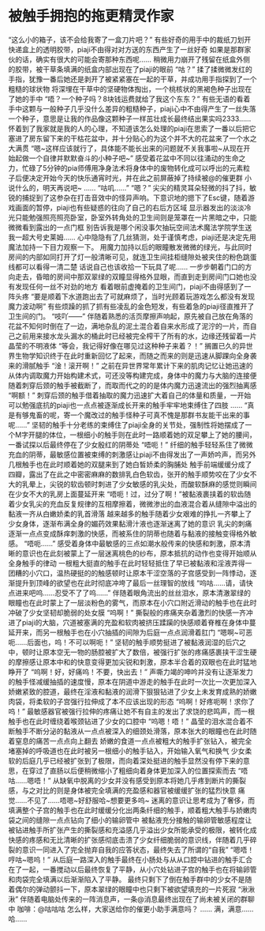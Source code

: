 # 被触手拥抱的拖更精灵作家

“这么小的箱子，该不会给我寄了一盒刀片吧？”
有些好奇的用手中的裁纸刀划开快递盒上的透明胶带，piaji不由得对对方送的东西产生了一丝好奇
如果是那群家伙的话，确实有很大的可能会寄那种东西呢……
稍微用力崩开了残留在纸盒外侧的胶带，被干草条填满的纸盒内部出现在了piaji的眼前
“咕？”
揉了揉微微发红的手指，犹豫一番后她还是剥开了被紧紧塞在一起的干草，并成功用手指探到了一个粗糙的球状物
将深埋在干草中的坚硬物体掏出，一个桃核状的黑褐色种子出现在了她的手中
“唔？一个种子吗？8块钱运费就给了我这个东东？”
有些无语的看着手中这颗与一般种子几乎没什么差异的粗糙种子，piaji心中不由得产生了一丝失落
一个种子，意思是让我的作品像这颗种子一样茁壮成长最终结出果实吗2333……
怀着到了我家就是我的人的心理，不知道该怎么处理的piaji在思索了一番以后把它塞进了房东留下来的干枯花盆中，并十分贴心的为这个并不大的花盆来了一个水之大满贯
“嗯~这样应该就行了，具体能不能长出来的问题就不关我事啦~从现在开始起做一个自律并默默奋斗的小种子吧~”
感受着花盆中不同以往涌动的生命之力，忙碌了5分钟的pia师傅用净身法术将身体中的废物转化成可以呼出的元素粒子后便决定开始今天的快乐通宵时光，并在此之前屏蔽掉了持续被@的催更群
小说什么的，明天再说吧~
……
“咕叽……”
“嗯？”
尖尖的精灵耳朵轻微的抖了抖，敏锐的捕捉到了这参杂在打击音效中的怪异声响。下意识地的摁下了Esc键，随着游戏画面的暂停，piaji也有些疑惑的往向了自己的右后方区域
显示器发出的淡淡冷光只能勉强照亮照亮卧室，卧室外转角处的卫生间则是笼罩在一片黑暗之中，只能微微看到露出的一点门框
别告诉我是哪个闲没事欠抽玩空间法术魔法学院学生送我一超大号史莱姆……
心中隐隐有了几丝猜测，处于谨慎考虑，piaji还是决定先用魔法加持一下目力观察一下。
用魔力加持以后的眼瞳散发微微的绿光，与此同时房间的内部如同打开了灯一般清晰可见，就连卫生间挂柜缝隙处被夹住的粉色跳蛋线都可以看得一清二楚
话说自己也该收拾一下玩具了呢……
一步步朝着门口的方向走去，昏暗的房间中那双翠绿的双瞳显得格外显眼，而直到走到房间门口她也没有发现任何一丝不对劲的地方
看着眼前虚掩着的卫生间门，piaji不由得感到了一阵头疼
“要是顺着下水道跑出去了可就麻烦了，当时光顾着玩游戏怎么都没有发现魔力波动啊”
有些烦躁的抓了抓有些凌乱的金色短发，有些着急的piaji径直推开了卫生间的门。
“吱吖——”
伴随着熟悉的活页摩擦声响起，原先被自己放在角落的花盆不知何时倒在了一边，满地杂乱的泥土混合着自来水形成了泥泞的一片，而自己之前用来接水龙头漏水的桶此时已经被完全榨干了所有的水，边缘还残留着一片晶莹的不明液体
“等会，我记得好像在哪见过这种种子来着？！”
搁置已久的异世界生物学知识终于在此时重新回忆了起来，而随之而来的则是迅速从脚踝向全身袭来的滑腻触手
“淦！滚开啊！”
之前在异世界常年累计下来的肌肉记忆让她迅速的从体内调取魔力开始构建术式，可还没等构建完成，身体中的魔力与大脑的连接便随着刺穿后颈的触手被截断了，而取而代之的的是体内魔力迅速流出的强烈抽离感
“啊额！”
刺穿后颈的触手借着抽取的魔力迅速扩大着自己的体量和质量，一开始可以勉强底抗的piaji也一点点被逐渐成长开来的触手牢牢地束缚住了四肢
……
“真是有够鬼畜的呢，寄一个魔改过的触手怪种子可真不愧是那群书友能干出来的事呢……”
坚韧的触手十分老练的束缚住了piaji全身的关节处，强制性将她摆成了一个M字开腿的体位，一根细小的触手则在此时一路顺着她的双足攀上了她的腰间，一番试探以后最终停在了少女殷红的阴蒂处
“唔呃！”
纤细的触手轻轻系住了微微充血的阴蒂，最敏感位置被束缚的刺激感让piaji不由得发出了一声娇吟声，而另外几根触手也在此时顺着她的双腿来到了她白皙娇柔的胸脯处
触手前端缓缓分成了四瓣，露出了在此之中密密麻麻的数排乳白色软齿，张开的触手顺势咬在了少女不大的乳晕上，尖锐的软齿顿时刺进了少女敏感的乳尖处，而酸软酥麻的感觉则瞬间在少女不大的乳房上面蔓延开来
“唔呃！过，过分了啊！”被黏液裹挟着的软齿随着少女乳尖的充血反复规律的互相摩擦着，微微渗出的血液混合着从缝隙中溢出的黏液一齐从白嫩娇柔的乳首滑落
越来越多的触手随着少女艰难的挣扎一齐攀上了少女身体，逐渐布满全身的媚药效果黏滑汁液也逐渐迷离了她的意识
乳尖的刺痛逐渐一点点变成酥痒刺激的快感，而被系住的阴蒂也随着与黏液的接触变得格外敏感。
“唔呃……”
感受着身体中最敏感的三点如潮水般传来的快感和刺激，原本清晰的意识也在此刻被蒙上了一层迷离桃色的纱布，原本抵抗的动作也变得开始顺从全身触手的律动
一根粗大挺直的触手在此时轻轻抵住了早已被黏液和淫液弄得一团糟的小穴口，温热硬挺的的触感顿时让原本干涩空落的子宫感受到一阵悸动，逐渐提升到顶峰的欲望也在此时彻底冲垮了最后一丝理智的放线
“呜咕……请，请快点进来吧呜……忍受不了了呜……”
伴随着眼角流出的丝丝泪水，原本清澈翠绿的眼瞳也在此时蒙上了一层淡粉色的雾气，而原本在小穴口附近滑动的触手也在此时冲破了少女坚韧却脆弱的处女膜
“呜啊！”
撕裂般的疼痛夹杂着激烈的快感一齐冲进了piaji的大脑，穴道被塞满的充盈和软肉被挤压蹂躏的快感顺着脊椎在身体中蔓延开来，而另一根触手也在小穴抽插的间隙为后庭一点点润滑着肛门
“嗯啊~可恶呃……后面也，呜！不可以啊呃！”
坚韧的触手顺势挺进了被黏液润湿的后穴之中，顿时让原本空无一物的肠腔被扩大了数倍，被强行扩张的疼痛感裹挟干涩生硬的摩擦感让原本中和的快意变得更加尖锐和刺激，原本半合着的双眼也在此时猛地睁开了
“呜啊！好，好痛呜！不要，快出去！”
声嘶力竭的呻吟并没有让逐渐发力的触手怪减缓抽插的速度慢，原本在阴道中游走的触手在此时一次比一次更加深入娇嫩紧致的腔道，最终在淫液和黏液的润滑下狠狠钻进了少女上未发育成熟的娇嫩肉袋，将柔软的子宫强行拉伸成了本不应该出现的形态
“呜啊！好疼呃啊！求你了呜！”
最敏感器官被强行拉伸的疼痛让她不有自主的发出了求饶的悲鸣声，而一根触手也在此时缠绕着喉颈钻进了少女的口腔中
“呜嗯！唔！”
晶莹的泪水混合着不断触手不断分泌的黏液从一点点被深入的细颈处滑落，原本张大的眼瞳也在此时随着窒息的痛苦一点点向上翻去
娇嫩的食道一点点被粗大的触手扩张钻入，被完全堵塞掉的呼吸道也在此时被另一根细小的触手钻入，开始输入氧气和换气
少女柔软的后庭几乎已经被扩张到了极限，而向着深处挺进的触手显然没有停下来的意思，在穿过了直肠以后便稍微缩小了粗细向着身体更加深入的位置探索而去
“唔咕……嗯唔！”
从缺氧中脱离的少女并没有感受到原本将她几乎疼到断片的撕裂感，与之对比的则是身体被完全填满的充盈感和器官被缓缓扩张的猛烈快意
痛觉……不见了……唔嗯~好舒服哈~想要更多呜~
迷离的意识让思考成为了奢侈，而填满整个子宫的触手也在此时缓缓分化出两条纤细的触手，顺着粗大触手与娇嫩肉袋之间的缝隙一点点钻向了细小的输卵管中
被黏液充分接触的输卵管敏感程度让被钻进触手所扩张产生的撕裂感和充溢感几乎溢出少女所能承受的极限，被转化成快感的疼感和无比清晰的扩张感彻底击溃了少女纤细脆弱的意识线，伴随着几乎碎裂的意识一同进入了完全抛弃自我的应答状态，最终失去了所谓的“自我”
“嗯唔！哼咕~嗯呜！”
从后庭一路深入的触手最终在小肠处与从从口腔中钻进的触手汇合在了一起，一番搅动以后最终恢复了平静，从小穴处钻进子宫的触手也在将输卵管和肉袋完全填满以后渐渐陷入了平静。
最终只剩下了倒在触手群中的少女不是随着偶尔的弹动颤抖一下，原本翠绿的眼瞳中也只剩下被欲望填充的一片死寂
“湫湫湫”
伴随着电脑处传来的一阵消息声，一条@消息最终出现在了尚未被关闭的群聊中
咖啡：@咕咕咕 怎么样，大家送给你的催更小助手满意吗？
……
满，满意……哈……